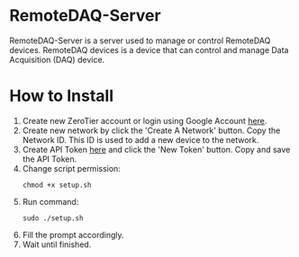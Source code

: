 # RemoteDAQ-Server
RemoteDAQ-Server is a server used to manage or control RemoteDAQ devices. RemoteDAQ devices is a device that can control and manage Data Acquisition (DAQ) device.


# How to Install
1. Create new ZeroTier account or login using Google Account [here](https://my.zerotier.com/login).
2. Create new network by click the 'Create A Network' button. Copy the Network ID. This ID is used to add a new device to the network.
3. Create API Token [here](https://my.zerotier.com/account) and click the 'New Token' button. Copy and save the API Token.
4. Change script permission:
    ```
    chmod +x setup.sh
    ```
5. Run command:
    ```
    sudo ./setup.sh
    ```
6. Fill the prompt accordingly.
7. Wait until finished.
